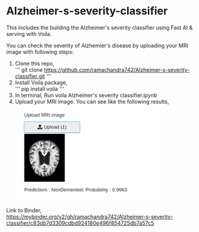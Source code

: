# Alzheimer-s-severity-classifier

This includes the building the Alzheimer's severity classifier using Fast AI & serving with Voila.

You can check the severity of Alzhemier's disease by uploading your MRI image with following steps:        
1. Clone this repo,          
'''
git clone https://github.com/ramachandra742/Alzheimer-s-severity-classifier.git
'''
2. Install Voila package,        
'''
pip install voila
'''
3. In terminal, Run  voila Alzheimer's severity classifier.ipynb
4. Upload your MRI image. You can see like the following results,     
![](https://github.com/ramachandra742/Alzheimer-s-severity-classifier/blob/master/test%20image.png)





Link to Binder,        
https://mybinder.org/v2/gh/ramachandra742/Alzheimer-s-severity-classifier/c83db7d3309cdbd924180e496f854725db7a57c5
